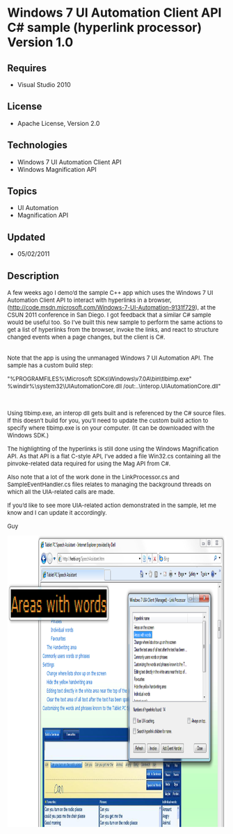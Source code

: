 # Windows 7 UI Automation Client API C# sample (hyperlink processor) Version 1.0
## Requires
- Visual Studio 2010
## License
- Apache License, Version 2.0
## Technologies
- Windows 7 UI Automation Client API
- Windows Magnification API
## Topics
- UI Automation
- Magnification API
## Updated
- 05/02/2011
## Description

<p><span style="font-size:small">A few weeks ago I demo&rsquo;d the sample C&#43;&#43; app which uses the Windows 7 UI Automation Client API to interact with hyperlinks in a browser, (<a href="http://code.msdn.microsoft.com/Windows-7-UI-Automation-9131f729">http://code.msdn.microsoft.com/Windows-7-UI-Automation-9131f729</a>),
 at the CSUN 2011 conference in San Diego. I got feedback that a similar C# sample would be useful too. So I&rsquo;ve built this new sample to perform the same actions to get a list of hyperlinks from the browser, invoke the links, and react to structure changed
 events when a page changes, but the client is C#.</span><br>
<span style="font-size:small">&nbsp;</span></p>
<p><span style="font-size:small">Note that the app is using the unmanaged Windows 7 UI Automation API. The sample has a custom build step:</span></p>
<p><span style="font-size:small">&quot;%PROGRAMFILES%\Microsoft SDKs\Windows\v7.0A\bin\tlbimp.exe&quot; %windir%\system32\UIAutomationCore.dll /out:..\interop.UIAutomationCore.dll&quot;</span></p>
<p>&nbsp;</p>
<p><span style="font-size:small">Using tlbimp.exe, an interop dll gets built and is referenced by the C# source files. If this doesn&rsquo;t build for you, you&rsquo;ll need to update the custom build action to specify where tlbimp.exe is on your computer.
 (It can be downloaded with the Windows SDK.)</span></p>
<p><span style="font-size:small">The highlighting of the hyperlinks is still done using the Windows Magnification API. As that API is a flat C-style API, I&rsquo;ve added a file Win32.cs containing all the pinvoke-related data required for using the Mag API
 from C#. </span></p>
<p><span style="font-size:small">Also note that a lot of the work done in the LinkProcessor.cs and SampleEventHandler.cs files relates to managing the background threads on which all the UIA-related calls are made.
</span></p>
<p><span style="font-size:small">If you&rsquo;d like to see more UIA-related action demonstrated in the sample, let me know and I can update it accordingly.</span></p>
<p><span style="font-size:small">Guy</span></p>
<p><span style="font-size:small"><img src="21451-sampleapp_linkprocessor.png" alt="" width="1043" height="670"></span></p>

